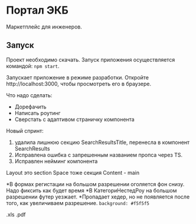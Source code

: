 # Портал ЭКБ

Маркетплейс для инженеров.

## Запуск

Проект необходимо скачать. Запуск приложения осуществляется командой: `npm start`.

Запускает приложение в режиме разработки. Откройте http://localhost:3000, чтобы просмотреть его в браузере.

Что надо сделать:

- Дорефачить
- Написать роутинг
- Сверстать с адаптивом страничку компонента

Новый спринт:

1.  удалила лишнюю секцию SearchResultsTitle, перенесла в компонент SearchResults
2.  Исправлена ошибка с запрешенным названием пропса через TS.
3.  Исправлен нейминг компонента

Layout это section
Space тоже секция
Content - main

*В формах регистации на большом разрешении оголяется фон снизу. Надо фиксить как будет время
*В КатегориНестедРоу на большом разрешении футер уезжает.
\*Пропадает хедер, но не появляется после того, как увеличиваем разрешение.
`background: #f5f5f5`

.xls
.pdf
